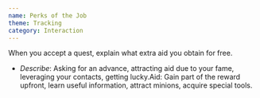 ```yaml
---
name: Perks of the Job
theme: Tracking
category: Interaction
---
```


When you accept a quest, explain what extra aid you obtain for free. 

* *Describe*: Asking for an advance, attracting aid due to your fame, leveraging your contacts, getting lucky.Aid: Gain part of the reward upfront, learn useful information, attract minions, acquire special tools.